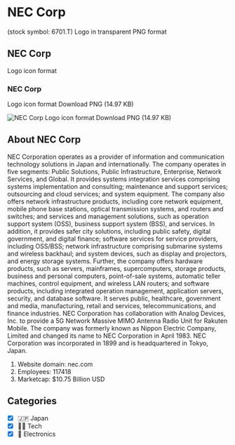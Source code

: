 # NEC Corp
 (stock symbol: 6701.T) Logo in transparent PNG format

## NEC Corp
 Logo icon format

### NEC Corp
 Logo icon format Download PNG (14.97 KB)

![NEC Corp
 Logo icon format Download PNG (14.97 KB)](/img/orig/6701.T-67785533.png)

## About NEC Corp


NEC Corporation operates as a provider of information and communication technology solutions in Japan and internationally. The company operates in five segments: Public Solutions, Public Infrastructure, Enterprise, Network Services, and Global. It provides systems integration services comprising systems implementation and consulting; maintenance and support services; outsourcing and cloud services; and system equipment. The company also offers network infrastructure products, including core network equipment, mobile phone base stations, optical transmission systems, and routers and switches; and services and management solutions, such as operation support system (OSS), business support system (BSS), and services. In addition, it provides safer city solutions, including public safety, digital government, and digital finance; software services for service providers, including OSS/BSS; network infrastructure comprising submarine systems and wireless backhaul; and system devices, such as display and projectors, and energy storage systems. Further, the company offers hardware products, such as servers, mainframes, supercomputers, storage products, business and personal computers, point-of-sale systems, automatic teller machines, control equipment, and wireless LAN routers; and software products, including integrated operation management, application servers, security, and database software. It serves public, healthcare, government and media, manufacturing, retail and services, telecommunications, and finance industries. NEC Corporation has collaboration with Analog Devices, Inc. to provide a 5G Network Massive MIMO Antenna Radio Unit for Rakuten Mobile. The company was formerly known as Nippon Electric Company, Limited and changed its name to NEC Corporation in April 1983. NEC Corporation was incorporated in 1899 and is headquartered in Tokyo, Japan.

1. Website domain: nec.com
2. Employees: 117418
3. Marketcap: $10.75 Billion USD


## Categories
- [x] 🇯🇵 Japan
- [x] 👩‍💻 Tech
- [x] 🔌 Electronics
